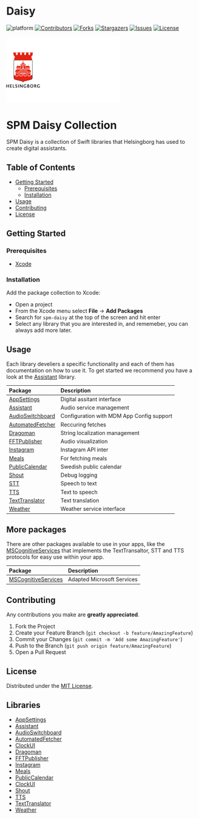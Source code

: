 # Daisy

<!-- HEADS UP! To avoid retyping too much info. Do a search and replace with your text editor for the following:
repo_name, project_name -->

<!-- SHIELDS -->
![platform][platform-shield]
[![Contributors][contributors-shield]][contributors-url]
[![Forks][forks-shield]][forks-url]
[![Stargazers][stars-shield]][stars-url]
[![Issues][issues-shield]][issues-url]
[![License][license-shield]][license-url]

<p>
  <a href="https://github.com/helsingborg-stad/spm-daisy-collection">
    <img src="hbg-github-logo-combo.png" alt="Logo" width="300">
  </a>
</p>

# SPM Daisy Collection
SPM Daisy is a collection of Swift libraries that Helsingborg has used to create digital assistants.

## Table of Contents
- [Getting Started](#getting-started)
  - [Prerequisites](#prerequisites)
  - [Installation](#installation)
- [Usage](#usage)
- [Contributing](#contributing)
- [License](#license)


## Getting Started

### Prerequisites
* [Xcode](https://developer.apple.com/xcode/)

### Installation
Add the package collection to Xcode:
- Open a project
- From the Xcode menu select **File** -> **Add Packages**
- Search for `spm-daisy` at the top of the screen and hit enter
- Select any library that you are interested in, and rememeber, you can always add more later.

## Usage
Each library develiers a specific functionality and each of them has documentation on how to use it. To get started we recommend you have a look at the [Assistant](Documentation/Assistant) library.

| Package | Description |
|:--|:--|                                                   
| [AppSettings](AppSettings/README.md)                                             | Digital assitant interface
| [Assistant](Assistant/README.md)                                                 | Audio service management
| [AudioSwitchboard](AudioSwitchboard/README.md)                                   | Configuration with MDM App Config support
| [AutomatedFetcher](AutomatedFetcher/README.md)                                   | Reccuring fetches
| [Dragoman](Dragoman/README.md)                                                   | String localization management
| [FFTPublisher](FFTPublisher/README.md)                                           | Audio visualization
| [Instagram](Instagram/README.md)                                                 | Instagram API inter
| [Meals](Meals/README.md)                                                         | For fetching meals
| [PublicCalendar](PublicCalendar/README.md)                                       | Swedish public calendar
| [Shout](Shout/README.md)                                                         | Debug logging
| [STT](STT/README.md)                                                             | Speech to text
| [TTS](TTS/README.md)                                                             | Text to speech
| [TextTranslator](TextTranslator/README.md)                                       | Text translation
| [Weather](Weather/README.md)                                                     | Weather service interface

## More packages
There are other packages available to use in your apps, like the [MSCognitiveServices](https://github.com/helsingborg-stad/spm-ms-cognitive-services) that implements the TextTransaltor, STT and TTS protocols for easy use within your app.

| Package | Description |
|:--|:--|       
| [MSCognitiveServices](https://github.com/helsingborg-stad/spm-ms-cognitive-services)    | Adapted Microsoft Services

## Contributing
Any contributions you make are **greatly appreciated**.

1. Fork the Project
2. Create your Feature Branch (`git checkout -b feature/AmazingFeature`)
3. Commit your Changes (`git commit -m 'Add some AmazingFeature'`)
4. Push to the Branch (`git push origin feature/AmazingFeature`)
5. Open a Pull Request

## License
Distributed under the [MIT License][license-url].



<!-- MARKDOWN LINKS & IMAGES -->
<!-- https://www.markdownguide.org/basic-syntax/#reference-style-links -->
[contributors-shield]: https://img.shields.io/github/contributors/helsingborg-stad/spm-daisy-collection.svg?style=flat-square
[contributors-url]: https://github.com/helsingborg-stad/spm-daisy-collection/graphs/contributors
[forks-shield]: https://img.shields.io/github/forks/helsingborg-stad/spm-daisy-collection.svg?style=flat-square
[forks-url]: https://github.com/helsingborg-stad/spm-daisy-collection/network/members
[stars-shield]: https://img.shields.io/github/stars/helsingborg-stad/spm-daisy-collection.svg?style=flat-square
[stars-url]: https://github.com/helsingborg-stad/spm-daisy-collection/stargazers
[issues-shield]: https://img.shields.io/github/issues/helsingborg-stad/spm-daisy-collection.svg?style=flat-square
[issues-url]: https://github.com/helsingborg-stad/spm-daisy-collection/issues
[license-shield]: https://img.shields.io/github/license/helsingborg-stad/spm-daisy-collection.svg?style=flat-square
[license-url]: https://raw.githubusercontent.com/helsingborg-stad/spm-daisy-collection/main/LICENSE
[platform-shield]: https://img.shields.io/badge/platform-iOS-blue.svg?style=flat-square

## Libraries
- [AppSettings](Documentation/AppSettings.md)
- [Assistant](Documentation/Assistant.md)
- [AudioSwitchboard](Documentation/AudioSwitchboard.md)
- [AutomatedFetcher](Documentation/AutomatedFetcher.md)
- [ClockUI](Documentation/ClockUI.md)
- [Dragoman](Documentation/Dragoman.md)
- [FFTPublisher](Documentation/FFTPublisher.md)
- [Instagram](Documentation/Instagram.md)
- [Meals](Documentation/Meals.md)
- [PublicCalendar](Documentation/PublicCalendar.md)
- [ClockUI](Documentation/ClockUI.md)
- [Shout](Documentation/Shout.md)
- [TTS](Documentation/TTS.md)
- [TextTranslator](Documentation/TextTranslator.md)
- [Weather](Documentation/Weather.md)
